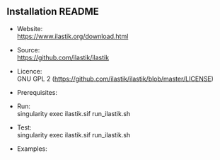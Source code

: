 ## Installation README

* Website:  
            https://www.ilastik.org/download.html
* Source:   
            https://github.com/ilastik/ilastik

* Licence:  
            GNU GPL 2 (https://github.com/ilastik/ilastik/blob/master/LICENSE)

* Prerequisites:

* Run:      
            singularity exec ilastik.sif run_ilastik.sh 

* Test:     
            singularity exec ilastik.sif run_ilastik.sh

* Examples:
